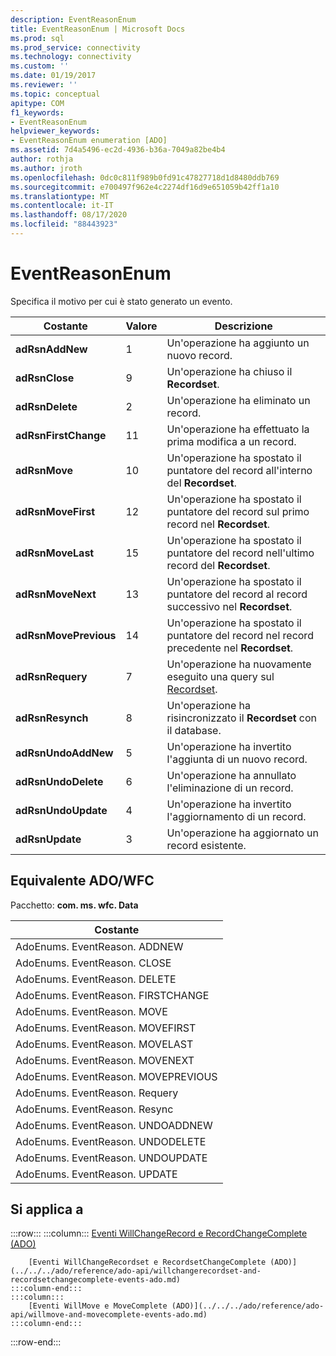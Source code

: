 ```yaml
---
description: EventReasonEnum
title: EventReasonEnum | Microsoft Docs
ms.prod: sql
ms.prod_service: connectivity
ms.technology: connectivity
ms.custom: ''
ms.date: 01/19/2017
ms.reviewer: ''
ms.topic: conceptual
apitype: COM
f1_keywords:
- EventReasonEnum
helpviewer_keywords:
- EventReasonEnum enumeration [ADO]
ms.assetid: 7d4a5496-ec2d-4936-b36a-7049a82be4b4
author: rothja
ms.author: jroth
ms.openlocfilehash: 0dc0c811f989b0fd91c47827718d1d8480ddb769
ms.sourcegitcommit: e700497f962e4c2274df16d9e651059b42ff1a10
ms.translationtype: MT
ms.contentlocale: it-IT
ms.lasthandoff: 08/17/2020
ms.locfileid: "88443923"
---
```

# <a name="eventreasonenum"></a>EventReasonEnum
Specifica il motivo per cui è stato generato un evento.  
  
|Costante|Valore|Descrizione|  
|--------------|-----------|-----------------|  
|**adRsnAddNew**|1|Un'operazione ha aggiunto un nuovo record.|  
|**adRsnClose**|9|Un'operazione ha chiuso il **Recordset**.|  
|**adRsnDelete**|2|Un'operazione ha eliminato un record.|  
|**adRsnFirstChange**|11|Un'operazione ha effettuato la prima modifica a un record.|  
|**adRsnMove**|10|Un'operazione ha spostato il puntatore del record all'interno del **Recordset**.|  
|**adRsnMoveFirst**|12|Un'operazione ha spostato il puntatore del record sul primo record nel **Recordset**.|  
|**adRsnMoveLast**|15|Un'operazione ha spostato il puntatore del record nell'ultimo record del **Recordset**.|  
|**adRsnMoveNext**|13|Un'operazione ha spostato il puntatore del record al record successivo nel **Recordset**.|  
|**adRsnMovePrevious**|14|Un'operazione ha spostato il puntatore del record nel record precedente nel **Recordset**.|  
|**adRsnRequery**|7|Un'operazione ha nuovamente eseguito una query sul [Recordset](../../../ado/reference/ado-api/recordset-object-ado.md).|  
|**adRsnResynch**|8|Un'operazione ha risincronizzato il **Recordset** con il database.|  
|**adRsnUndoAddNew**|5|Un'operazione ha invertito l'aggiunta di un nuovo record.|  
|**adRsnUndoDelete**|6|Un'operazione ha annullato l'eliminazione di un record.|  
|**adRsnUndoUpdate**|4|Un'operazione ha invertito l'aggiornamento di un record.|  
|**adRsnUpdate**|3|Un'operazione ha aggiornato un record esistente.|  
  
## <a name="adowfc-equivalent"></a>Equivalente ADO/WFC  
 Pacchetto: **com. ms. wfc. Data**  
  
|Costante|  
|--------------|  
|AdoEnums. EventReason. ADDNEW|  
|AdoEnums. EventReason. CLOSE|  
|AdoEnums. EventReason. DELETE|  
|AdoEnums. EventReason. FIRSTCHANGE|  
|AdoEnums. EventReason. MOVE|  
|AdoEnums. EventReason. MOVEFIRST|  
|AdoEnums. EventReason. MOVELAST|  
|AdoEnums. EventReason. MOVENEXT|  
|AdoEnums. EventReason. MOVEPREVIOUS|  
|AdoEnums. EventReason. Requery|  
|AdoEnums. EventReason. Resync|  
|AdoEnums. EventReason. UNDOADDNEW|  
|AdoEnums. EventReason. UNDODELETE|  
|AdoEnums. EventReason. UNDOUPDATE|  
|AdoEnums. EventReason. UPDATE|  
  
## <a name="applies-to"></a>Si applica a  

:::row:::
    :::column:::
        [Eventi WillChangeRecord e RecordChangeComplete (ADO)](../../../ado/reference/ado-api/willchangerecord-and-recordchangecomplete-events-ado.md)  

        [Eventi WillChangeRecordset e RecordsetChangeComplete (ADO)](../../../ado/reference/ado-api/willchangerecordset-and-recordsetchangecomplete-events-ado.md)  
    :::column-end:::
    :::column:::
        [Eventi WillMove e MoveComplete (ADO)](../../../ado/reference/ado-api/willmove-and-movecomplete-events-ado.md)  
    :::column-end:::
:::row-end:::
